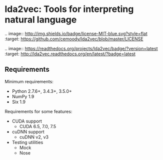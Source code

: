 # lda2vec: Tools for interpreting natural language

.. image:: http://img.shields.io/badge/license-MIT-blue.svg?style=flat
    :target: https://github.com/cemoody/lda2vec/blob/master/LICENSE

.. image:: https://readthedocs.org/projects/lda2vec/badge/?version=latest
    :target: http://lda2vec.readthedocs.org/en/latest/?badge=latest



## Requirements


Minimum requirements:
- Python 2.7.6+, 3.4.3+, 3.5.0+
- NumPy 1.9
- Six 1.9

Requirements for some features:
- CUDA support
  - CUDA 6.5, 7.0, 7.5
- cuDNN support
  - cuDNN v2, v3
- Testing utilities
  - Mock
  - Nose
